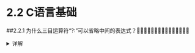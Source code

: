# 2.2 C语言基础

##2.2.1 为什么三目运算符“?:”可以省略中间的表达式？
<details>
<summary>详解</summary>
三元条件表达式?:是C中唯一一个三目运算符，用来替代简单的if-else语句，同时也是可以两元使用的：
例如：

```
NSString *string = inputString ?: @"default";
NSString *string = inputString ? inputString : @"default"; // 等价
object = object ?: assignment这个就是三目，只不过是三目的两元使用，等价于object = object ? object : assignment。
```

主要用途：在某些情况下，在表达式x为宏定义的时候，使用x ? : y 代替x ? x : y，可以避免有些宏定义产生的边界效应，例如：

```
#include 

#define INC(x) (++x)

int main(int argc, char *argv[])
{
    int x = 0;
    int y = 0;
    
    y = INC(x) ? INC(x) : 3;
    printf("y=%d ", y);
    
    x = 0;
    y = INC(x) ? : 3;
    printf("y=%d ", y);
    
    return 0;
}
```
该程序执行的结果如下：
[root@localhost tmp]# ./a.out 
y=2
y=1
从这个结果可以看出来，表达式y = INC(x) ? INC(x) : 3中宏INC(x)进行了两次扩展。因此，导致x被计算了两次，最终结果为2。而表达式y = INC(x) ? : 3仅对宏INC(x)进行了一次扩展，因此，最终的结果为1。
这也就是“?:”省略中间操作数的用途。当然，如果像表达式u32 limit = sch->dev->tx_queue_len ? : 1中第1个操作数表达方法比较长时，而又想当期不为0时就取本身的值，也可以使用这种方式，节省了代码的长度。
</details>
